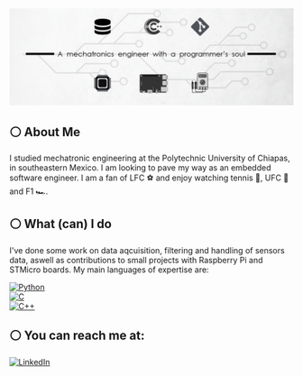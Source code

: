 <div id="header" align="center">
  <img src="https://github.com/diegoalexglz/diegoalexglz/blob/main/images/Cover.png?raw=true"/>
</div>

## ⚪️ About Me
I studied mechatronic engineering at the Polytechnic University of Chiapas, in southeastern Mexico. I am looking to pave my way as an embedded software engineer. I am a fan of LFC ⚽️ and enjoy watching tennis 🥎, UFC 🥊 and F1 🏎.
</br>
## ⚪️ What (can) I do
I've done some work on data aqcuisition, filtering and handling of sensors data, aswell as contributions to small projects with Raspberry Pi and STMicro boards.
My main languages of expertise are:

[![Python](https://img.shields.io/badge/Python-white?style=for-the-badge&logo=python&logoColor=white&labelColor=101010)]()
</br>
[![C](https://img.shields.io/badge/c-white?style=for-the-badge&logo=c&logoColor=white&labelColor=101010)]()
</br>
[![C++](https://img.shields.io/badge/c++-white?style=for-the-badge&logo=c%2B%2B&logoColor=white&labelColor=101010)]()
</br>
## ⚪️ You can reach me at:
[![LinkedIn](https://img.shields.io/badge/linkedin-white?style=for-the-badge&logo=linkedin&logoColor=white&labelColor=101010)](https://www.linkedin.com/in/diegoalex-glez/)

